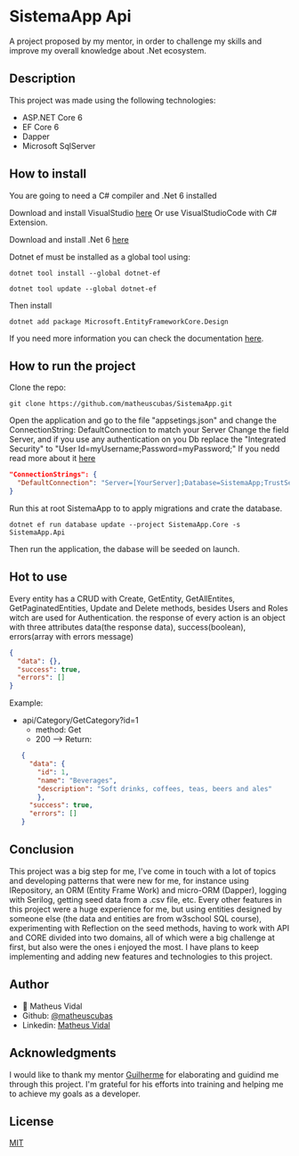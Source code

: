 # SistemaApp Api

A project proposed by my mentor, in order to challenge my skills and improve my overall knowledge about .Net ecosystem.

## Description

This project was made using the following technologies:

- ASP.NET Core 6
- EF Core 6
- Dapper
- Microsoft SqlServer

## How to install

You are going to need a C# compiler and .Net 6 installed

Download and install VisualStudio [here](https://visualstudio.microsoft.com/pt-br/free-developer-offers/) Or use VisualStudioCode with C# Extension.

Download and install .Net 6 [here](https://dotnet.microsoft.com/en-us/download)

Dotnet ef must be installed as a global tool using:

```dotnet
dotnet tool install --global dotnet-ef

dotnet tool update --global dotnet-ef
```

Then install

```dotnet
dotnet add package Microsoft.EntityFrameworkCore.Design
```

If you need more information you can check the documentation [here](https://docs.microsoft.com/en-us/ef/core/cli/dotnet).

## How to run the project

Clone the repo:

```git
git clone https://github.com/matheuscubas/SistemaApp.git
```

Open the application and go to the file "appsetings.json" and change the ConnectionString: DefaultConnection to match your Server
Change the field Server, and if you use any authentication on you Db replace the "Integrated Security" to "User Id=myUsername;Password=myPassword;"
If you nedd read more about it [here](https://www.connectionstrings.com/sql-server/)

```json
"ConnectionStrings": {
  "DefaultConnection": "Server=[YourServer];Database=SistemaApp;TrustServerCertificate=True;Integrated Security = true;"
}
```

Run this at root SistemaApp to to apply migrations and crate the database.

```dotnet
dotnet ef run database update --project SistemaApp.Core -s SistemaApp.Api
```

Then run the application, the dabase will be seeded on launch.

## Hot to use

Every entity has a CRUD with Create, GetEntity, GetAllEntites, GetPaginatedEntities, Update and Delete methods, besides Users and Roles witch are used for Authentication. the response of every action is an object with three attributes data(the response data), success(boolean), errors(array with errors message)
```json
{
  "data": {},
  "success": true,
  "errors": []
}
```

Example:

- api/Category/GetCategory?id=1
  - method: Get
  - 200 --> Return:
  
 ```json
    {
      "data": {
        "id": 1,
        "name": "Beverages",
        "description": "Soft drinks, coffees, teas, beers and ales"
        },
      "success": true,
      "errors": []
    }
 ```

## Conclusion

This project was a big step for me, I've come in touch with a lot of topics and developing patterns that were new for me, for instance using IRepository, an ORM (Entity Frame Work) and micro-ORM (Dapper), logging with Serilog, getting seed data from a .csv file, etc. Every other features in this project were a huge experience for me, but using entities designed by someone else (the data and entities are from w3school SQL course), experimenting with Reflection on the seed methods, having to work with API and CORE divided into two domains, all of which were a big challenge at first, but also were the ones i enjoyed the most.
I have plans to keep implementing and adding new features and technologies to this project.

## Author

- :bust_in_silhouette: Matheus Vidal
- Github: [@matheuscubas](https://github.com/matheuscubas)
- Linkedin: [Matheus Vidal](https://www.linkedin.com/in/matheusvcubas)

## Acknowledgments

I would like to thank my mentor [Guilherme](https://github.com/guilhermerochas/) for  elaborating and guidind me through this project. I'm grateful for his efforts into training and helping me to achieve my goals as a developer.

## License

[MIT](https://choosealicense.com/licenses/mit/)

